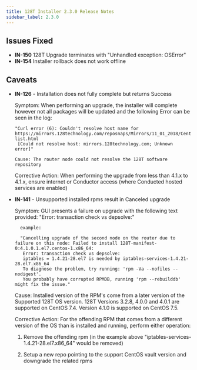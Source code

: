 ```yaml
---
title: 128T Installer 2.3.0 Release Notes
sidebar_label: 2.3.0
---
```

## Issues Fixed
- **IN-150** 128T Upgrade terminates with "Unhandled exception: OSError"
- **IN-154** Installer rollback does not work offline

## Caveats
- **IN-126** - Installation does not fully complete but returns Success

     Symptom: When performing an upgrade, the installer will complete however not all packages will be updated and the following Error can be seen in the log:

     ```
     "Curl error (6): Couldn't resolve host name for https://mirrors.128technology.com/reposnaps/Mirrors/11_01_2018/CentOS/7.5.1804/updates/x86_64/mirror-list.html
      [Could not resolve host: mirrors.128technology.com; Unknown error]"
     
     Cause: The router node could not resolve the 128T software repository
     ```

     Corrective Action: When performing the upgrade from less than 4.1.x to 4.1.x, ensure internet or Conductor access (where Conducted hosted services are enabled)

- **IN-141** - Unsupported installed rpms result in Canceled upgrade

     Symptom: GUI presents a failure on upgrade with the following text provided: "Error: transaction check vs depsolve:"
     
        example:

     ```
       "Cancelling upgrade of the second node on the router due to failure on this node: Failed to install 128T-manifest-0:4.1.0.1.el7.centos-1.x86_64:
        Error: transaction check vs depsolve:
        iptables = 1.4.21-28.el7 is needed by iptables-services-1.4.21-28.el7.x86_64
        To diagnose the problem, try running: 'rpm -Va --nofiles --nodigest'.
        You probably have corrupted RPMDB, running 'rpm --rebuilddb' might fix the issue."
     ```

     Cause: Installed version of the RPM's come from a later version of the Supported 128T OS version. 128T Versions 3.2.8, 4.0.0 and 4.0.1 are supported on CentOS 7.4. Version 4.1.0 is supported on CentOS 7.5.

     Corrective Action: For the offending RPM that comes from a different version of the OS than is installed and running, perform either operation:

    1. Remove the offending rpm (in the example above "iptables-services-1.4.21-28.el7.x86_64" would be removed)

    2. Setup a new repo pointing to the support CentOS vault version and downgrade the related rpms
